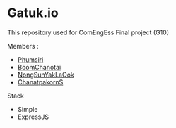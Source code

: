 # Gatuk.io

This repository used for ComEngEss Final project (G10)

Members :
- [Phumsiri](https://github.com/Phumsirii)
- [BoomChanotai](https://github.com/boomchanotai)
- [NongSunYakLaOok](https://github.com/Kchanatipz)
- [ChanatpakornS](https://github.com/ChanatpakornS)

Stack
- Simple
- ExpressJS
